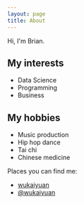```yaml
---
layout: page
title: About
---
```


Hi, I'm Brian.

## My interests

* Data Science
* Programming
* Business

## My hobbies
* Music production
* Hip hop dance
* Tai chi
* Chinese medicine

Places you can find me:

* [wukaiyuan](https://instagram.com/wukaiyuan)
* [@wukaiyuan](https://twitter.com/wukaiyuan)
